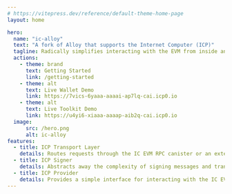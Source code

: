 ```yaml
---
# https://vitepress.dev/reference/default-theme-home-page
layout: home

hero:
  name: "ic-alloy"
  text: "A fork of Alloy that supports the Internet Computer (ICP)"
  tagline: Radically simplifies interacting with the EVM from inside an ICP canister
  actions:
    - theme: brand
      text: Getting Started
      link: /getting-started
    - theme: alt
      text: Live Wallet Demo
      link: https://7vics-6yaaa-aaaai-ap7lq-cai.icp0.io
    - theme: alt
      text: Live Toolkit Demo
      link: https://u4yi6-xiaaa-aaaap-aib2q-cai.icp0.io
  image:
      src: /hero.png
      alt: ic-alloy
features:
  - title: ICP Transport Layer
    details: Routes requests through the IC EVM RPC canister or an external RPC proxy.
  - title: ICP Signer
    details: Abstracts away the complexity of signing messages and transactions on ICP.
  - title: ICP Provider
    details: Provides a simple interface for interacting with the IC EVM RPC canister.
---
```

